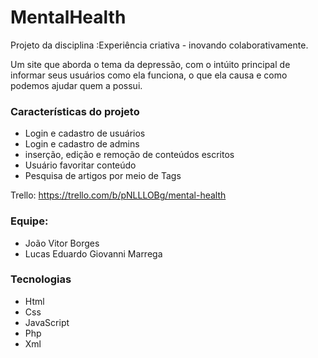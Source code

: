 # MentalHealth

Projeto da disciplina :Experiência criativa - inovando colaborativamente.

Um site que aborda o tema da depressão, com o intúito principal de informar seus usuários como ela funciona, o que ela causa e como podemos ajudar quem a possui.

### Características do projeto
* Login e cadastro de usuários
* Login e cadastro de admins
* inserção, edição e remoção de conteúdos escritos
* Usuário favoritar conteúdo
* Pesquisa de artigos por meio de Tags

Trello: https://trello.com/b/pNLLLOBg/mental-health

### Equipe:
* João Vitor Borges
* Lucas Eduardo Giovanni Marrega

### Tecnologias
* Html
* Css
* JavaScript
* Php
* Xml
